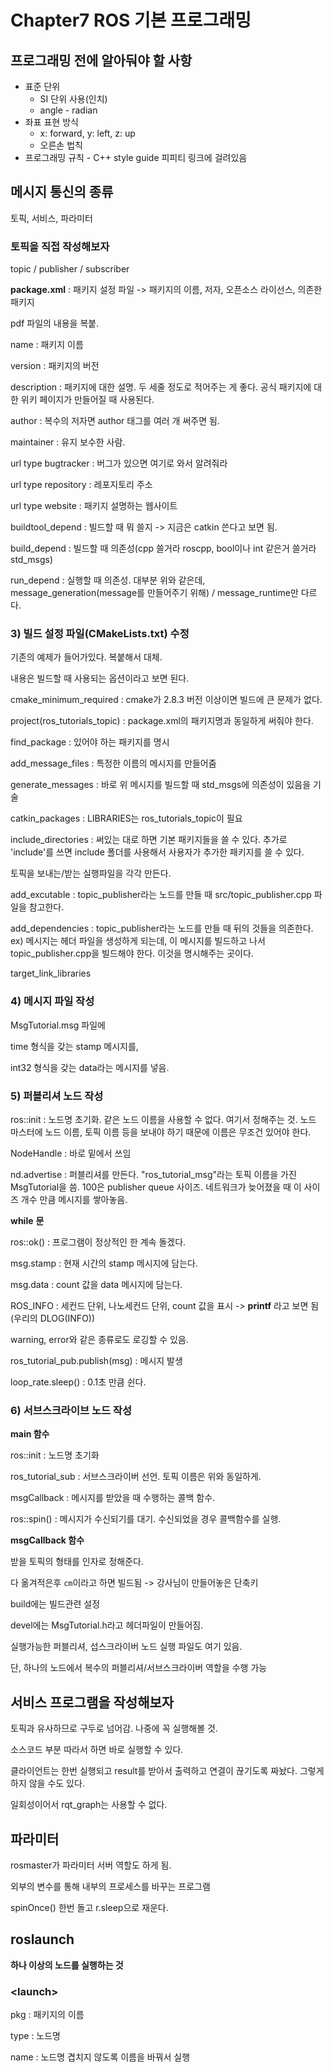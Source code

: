 # Chapter7 ROS 기본 프로그래밍

## 프로그래밍 전에 알아둬야 할 사항

- 표준 단위
  - SI 단위 사용(인치)
  - angle - radian
- 좌표 표현 방식
  - x: forward, y: left, z: up
  - 오른손 법칙
- 프로그래밍 규칙 - C++ style guide 피피티 링크에 걸려있음



## 메시지 통신의 종류

토픽, 서비스, 파라미터



### 토픽을 직접 작성해보자

topic / publisher / subscriber

**package.xml** : 패키지 설정 파일 -> 패키지의 이름, 저자, 오픈소스 라이선스, 의존한 패키지

pdf 파일의 내용을 복붙.



name : 패키지 이름

version : 패키지의 버전

description : 패키지에 대한 설명. 두 세줄 정도로 적어주는 게 좋다. 공식 패키지에 대한 위키 페이지가 만들어질 때 사용된다.

author : 복수의 저자면 author 태그를 여러 개 써주면 됨.

maintainer : 유지 보수한 사람.

url type bugtracker : 버그가 있으면 여기로 와서 알려줘라

url type repository : 레포지토리 주소

url type website : 패키지 설명하는 웹사이트

buildtool_depend : 빌드할 때 뭐 쓸지 -> 지금은 catkin 쓴다고 보면 됨.

build_depend : 빌드할 때 의존성(cpp 쓸거라 roscpp, bool이나 int 같은거 쓸거라 std_msgs)

run_depend : 실행할 때 의존성. 대부분 위와 같은데, message_generation(message를 만들어주기 위해) / message_runtime만 다르다.



### 3) 빌드 설정 파일(CMakeLists.txt) 수정

기존의 예제가 들어가있다. 복붙해서 대체.

내용은 빌드할 때 사용되는 옵션이라고 보면 된다.



cmake_minimum_required : cmake가 2.8.3 버전 이상이면 빌드에 큰 문제가 없다.

project(ros_tutorials_topic) : package.xml의 패키지명과 동일하게 써줘야 한다.

find_package : 있어야 하는 패키지를 명시

add_message_files : 특정한 이름의 메시지를 만들어줌

generate_messages : 바로 위 메시지를 빌드할 때 std_msgs에 의존성이 있음을 기술

catkin_packages : LIBRARIES는 ros_tutorials_topic이 필요

include_directories : 써있는 대로 하면 기본 패키지들을 쓸 수 있다. 추가로 'include'를 쓰면 include 폴더를 사용해서 사용자가 추가한 패키지를 쓸 수 있다.



토픽을 보내는/받는 실행파일을 각각 만든다.

add_excutable : topic_publisher라는 노드를 만들 때 src/topic_publisher.cpp 파일을 참고한다.

add_dependencies : topic_publisher라는 노드를 만들 때 뒤의 것들을 의존한다. ex) 메시지는 헤더 파일을 생성하게 되는데, 이 메시지를 빌드하고 나서 topic_publisher.cpp을 빌드해야 한다. 이것을 명시해주는 곳이다.

target_link_libraries



### 4) 메시지 파일 작성

MsgTutorial.msg 파일에

time 형식을 갖는 stamp 메시지를,

int32 형식을 갖는 data라는 메시지를 넣음.



### 5) 퍼블리셔 노드 작성

ros::init : 노드명 초기화. 같은 노드 이름을 사용할 수 없다. 여기서 정해주는 것. 노드 마스터에 노드 이름, 토픽 이름 등을 보내야 하기 때문에 이름은 무조건 있어야 한다. 

NodeHandle : 바로 밑에서 쓰임

nd.advertise : 퍼블리셔를 만든다. "ros_tutorial_msg"라는 토픽 이름을 가진 MsgTutorial을 씀. 100은 publisher queue 사이즈. 네트워크가 늦어졌을 때 이 사이즈 개수 만큼 메시지를 쌓아놓음.



**while** **문**

ros::ok() : 프로그램이 정상적인 한 계속 돌겠다.

msg.stamp : 현재 시간의 stamp 메시지에 담는다.

msg.data : count 값을 data 메시지에 담는다.



ROS_INFO : 세컨드 단위, 나노세컨드 단위, count 값을 표시 -> **printf** 라고 보면 됨(우리의 DLOG(INFO))

warning, error와 같은 종류로도 로깅할 수 있음.



ros_tutorial_pub.publish(msg) : 메시지 발생

loop_rate.sleep() : 0.1초 만큼 쉰다.



### 6) 서브스크라이브 노드 작성

**main 함수**

ros::init : 노드명 초기화

ros_tutorial_sub : 서브스크라이버 선언. 토픽 이름은 위와 동일하게.

msgCallback : 메시지를 받았을 때 수행하는 콜백 함수.

ros::spin() : 메시지가 수신되기를 대기. 수신되었을 경우 콜백함수를 실행.



**msgCallback 함수**

받을 토픽의 형태를 인자로 정해준다.



다 옮겨적은후 `cm`이라고 하면 빌드됨 -> 강사님이 만들어놓은 단축키

build에는 빌드관련 설정

devel에는 MsgTutorial.h라고 헤더파일이 만들어짐.

실행가능한 퍼블리셔, 섭스크라이버 노드 실행 파일도 여기 있음.



단, 하나의 노드에서 복수의 퍼블리셔/서브스크라이버 역할을 수행 가능





## 서비스 프로그램을 작성해보자

토픽과 유사하므로 구두로 넘어감. 나중에 꼭 실행해볼 것.

소스코드 부분 따라서 하면 바로 실행할 수 있다.



클라이언트는 한번 실행되고 result를 받아서 출력하고 연결이 끊기도록 짜놨다. 그렇게 하지 않을 수도 있다.



일회성이어서 rqt_graph는 사용할 수 없다.





## 파라미터

rosmaster가 파라미터 서버 역할도 하게 됨.

외부의 변수를 통해 내부의 프로세스를 바꾸는 프로그램



spinOnce() 한번 돌고 r.sleep으로 재운다.





## roslaunch

**하나 이상의 노드를 실행하는 것**



### \<launch\>

pkg : 패키지의 이름

type : 노드명

name : 노드명 겹치지 않도록 이름을 바꿔서 실행

